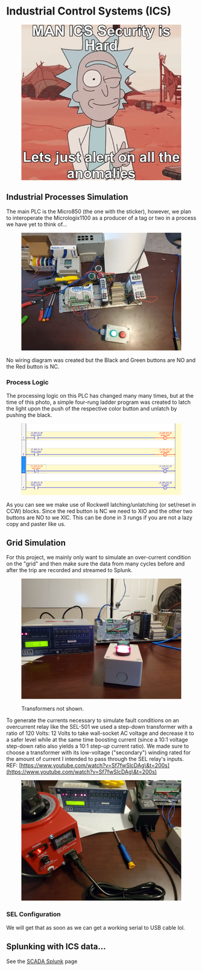 # Industrial Control Systems (ICS)

<figure><img src="../.gitbook/assets/ezgif-1-d3acee8c463e (1).gif" alt=""><figcaption></figcaption></figure>

## Industrial Processes Simulation

The main PLC is the Micro850 (the one with the sticker), however, we plan to interoperate the Micrologix1100 as a producer of a tag or two in a process we have yet to think of...

<figure><img src="../.gitbook/assets/plc_setup.jpg" alt=""><figcaption></figcaption></figure>

No wiring diagram was created but the Black and Green buttons are NO and the Red button is NC.

### Process Logic

The processing logic on this PLC has changed many many times, but at the time of this photo, a simple four-rung ladder program was created to latch the light upon the push of the respective color button and unlatch by pushing the black.

<figure><img src="../.gitbook/assets/program.png" alt=""><figcaption></figcaption></figure>

As you can see we make use of Rockwell latching/unlatching (or set/reset in CCW) blocks. Since the red button is NC we need to XIO and the other two buttons are NO to we XIC. This can be done in 3 rungs if you are not a lazy copy and paster like us.

## Grid Simulation

For this project, we mainly only want to simulate an over-current condition on the "grid" and then make sure the data from many cycles before and after the trip are recorded and streamed to Splunk.

<figure><img src="../.gitbook/assets/sel-l1600.jpg" alt=""><figcaption><p>Transformers not shown.</p></figcaption></figure>

To generate the currents necessary to simulate fault conditions on an overcurrent relay like the SEL-501 we used a step-down transformer with a ratio of 120 Volts: 12 Volts to take wall-socket AC voltage and decrease it to a safer level while at the same time boosting current (since a 10:1 voltage step-down ratio also yields a 10:1 step-_up_ current ratio). We made sure to choose a transformer with its low-voltage ("secondary") winding rated for the amount of current I intended to pass through the SEL relay's inputs.\
REF: [https://www.youtube.com/watch?v=Sf7fwSlcDAg\&t=200s](https://www.youtube.com/watch?v=Sf7fwSlcDAg\&t=200s)

<figure><img src="../.gitbook/assets/sEL2-l1600.jpg" alt=""><figcaption></figcaption></figure>

### SEL Configuration

We will get that as soon as we can get a working serial to USB cable lol.

## Splunking with ICS data...

See the [SCADA Splunk](https://aj-labz.gitbook.io/aj-labz/scada-splunk) page
